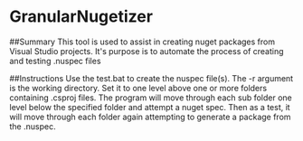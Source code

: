 # GranularNugetizer

##Summary
This tool is used to assist in creating nuget packages from Visual Studio projects. It's purpose is to automate the process of creating and testing .nuspec files

##Instructions
Use the test.bat to create the nuspec file(s). The -r argument is the working directory. Set it to one level above one or more folders containing .csproj files. The program will move through each sub folder one level below the specified folder and attempt a nuget spec. Then as a test, it will move through each folder again attempting to generate a package from the .nuspec.
